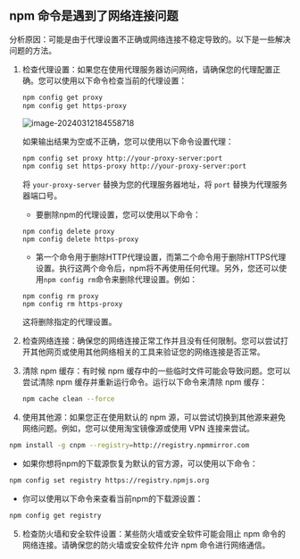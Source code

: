 ## npm 命令是遇到了网络连接问题

分析原因：可能是由于代理设置不正确或网络连接不稳定导致的。以下是一些解决问题的方法。

1. 检查代理设置：如果您在使用代理服务器访问网络，请确保您的代理配置正确。您可以使用以下命令检查当前的代理设置：

   ```bash
   npm config get proxy
   npm config get https-proxy
   ```

   ![image-20240312184558718](C:\Users\Administrator\AppData\Roaming\Typora\typora-user-images\image-20240312184558718.png)

   如果输出结果为空或不正确，您可以使用以下命令设置代理：

   ```bash
   npm config set proxy http://your-proxy-server:port
   npm config set https-proxy http://your-proxy-server:port
   ```

   将 `your-proxy-server` 替换为您的代理服务器地址，将 `port` 替换为代理服务器端口号。

   - 要删除npm的代理设置，您可以使用以下命令：

   ```shell
   npm config delete proxy
   npm config delete https-proxy
   ```

   - 第一个命令用于删除HTTP代理设置，而第二个命令用于删除HTTPS代理设置。执行这两个命令后，npm将不再使用任何代理。另外，您还可以使用`npm config rm`命令来删除代理设置。例如：

   ```shell
   npm config rm proxy
   npm config rm https-proxy
   ```

   这将删除指定的代理设置。

2. 检查网络连接：确保您的网络连接正常工作并且没有任何限制。您可以尝试打开其他网页或使用其他网络相关的工具来验证您的网络连接是否正常。

3. 清除 npm 缓存：有时候 npm 缓存中的一些临时文件可能会导致问题。您可以尝试清除 npm 缓存并重新运行命令。运行以下命令来清除 npm 缓存：

   ```bash
   npm cache clean --force
   ```

4. 使用其他源：如果您正在使用默认的 npm 源，可以尝试切换到其他源来避免网络问题。例如，您可以使用淘宝镜像源或使用 VPN 连接来尝试。

```bash
npm install -g cnpm --registry=http://registry.npmmirror.com
```

- 如果你想将npm的下载源恢复为默认的官方源，可以使用以下命令：

```bash
npm config set registry https://registry.npmjs.org
```

- 你可以使用以下命令来查看当前npm的下载源设置：

```bash
npm config get registry
```

5. 检查防火墙和安全软件设置：某些防火墙或安全软件可能会阻止 npm 命令的网络连接。请确保您的防火墙或安全软件允许 npm 命令进行网络通信。